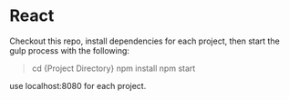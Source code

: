 # React

Checkout this repo, install dependencies for each project, then start the gulp process with the following:

> cd {Project Directory}
> npm install
> npm start

use localhost:8080 for each project.
